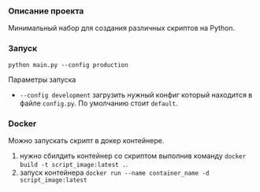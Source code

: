 ### Описание проекта 

Минимальный набор для создания различных скриптов на Python.

### Запуск

`python main.py --config production`

Параметры запуска

- `--config development` загрузить нужный конфиг который находится в файле `config.py`. По умолчанию стоит `default`.


### Docker

Можно запускать скрипт в докер контейнере. 

1. нужно сбилдить контейнер со скриптом выполнив команду `docker build -t script_image:latest .`.
2. запуск контейнера `docker run --name container_name -d script_image:latest`
